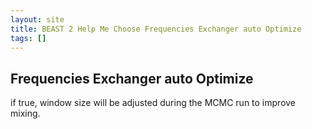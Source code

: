 ```yaml
---
layout: site
title: BEAST 2 Help Me Choose Frequencies Exchanger auto Optimize
tags: []
---
```


## Frequencies Exchanger auto Optimize

if true, window size will be adjusted during the MCMC run to improve mixing.
